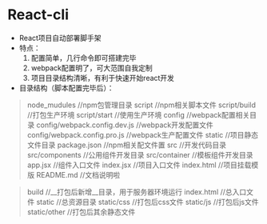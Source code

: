 # React-cli
+ React项目自动部署脚手架
+ 特点：
    1. 配置简单，几行命令即可搭建完毕
    2. webpack配置明了，可大范围自我定制
    3. 项目目录结构清晰，有利于快速开始react开发
+ 目录结构（脚本配置完毕后）：
> node_mudules          //npm包管理目录
> script                //npm相关脚本文件
> script/build          //打包生产环境
> script/start          //使用生产环境
> config                //webpack配置相关目录
> config/webpack.config.dev.js      //webpack开发配置文件
> config/webpack.config.pro.js      //webpack生产配置文件
> static                //项目静态文件目录
> package.json          //npm相关配文件置
> src                   //开发代码目录
> src/components        //公用组件开发目录
> src/container         //模板组件开发目录
> app.jsx               //组件入口文件
> index.jsx             //项目入口文件
> index.html            //项目挂载模版
> README.md             //文档说明啦

> build                 //__打包后新增__目录，用于服务器环境运行
> index.html            //总入口文件
> static                //总资源目录
> static/css            //打包后css文件
> static/js             //打包后js文件
> static/other          //打包后其余静态文件